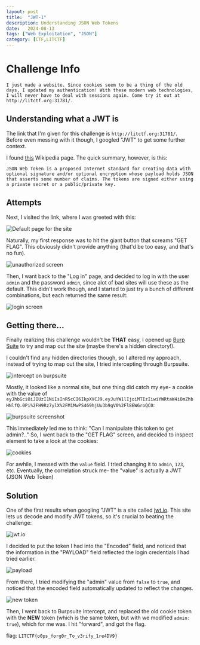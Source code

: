 ```yaml
---
layout: post
title:  "JWT-1"
description: Understanding JSON Web Tokens
date:   2024-08-13
tags: ["Web Exploitation", "JSON"]
category: [CTF,LITCTF]
---
```




# Challenge Info
`I just made a website. Since cookies seem to be a thing of the old days, I updated my authentication! With these modern web technologies, I will never have to deal with sessions again. Come try it out at http://litctf.org:31781/.`

## Understanding what a JWT is

The link that I'm given for this challenge is `http://litctf.org:31781/`. Before even messing with it though, I googled "JWT" to get some further context.

I found [this](https://en.wikipedia.org/wiki/JSON_Web_Token) Wikipedia page. The quick summary, however, is this:

```JSON Web Token is a proposed Internet standard for creating data with optional signature and/or optional encryption whose payload holds JSON that asserts some number of claims. The tokens are signed either using a private secret or a public/private key.```

## Attempts

Next, I visited the link, where I was greeted with this:

![Default page for the site](/assets/img/JWT-1/getflag.png)

Naturally, my first response was to hit the giant button that screams "GET FLAG". This obviously didn't provide anything (that'd be too easy, and that's no fun).

![unauthorized screen](/assets/img/JWT-1/unauthorized.png)

Then, I want back to the "Log in" page, and decided to log in with the user `admin` and the password `admin`, since alot of bad sites will use these as the default. This didn't work though, and I started to just try a bunch of different combinations, but each returned the same result:

![login screen](/assets/img/JWT-1/unauthorized.png)

## Getting there...

Finally realizing this challenge wouldn't be **THAT** easy, I opened up [Burp Suite](https://en.wikipedia.org/wiki/Burp_Suite) to try and map out the site (maybe there's a hidden directory!).

I couldn't find any hidden directories though, so I altered my approach, instead of trying to map out the site, I tried intercepting through Burpsuite.

![intercept on burpsuite](/assets/img/JWT-1/intercept.png)

Mostly, it looked like a normal site, but one thing did catch my eye- a cookie with the value of `eyJhbGciOiJIUzI1NiIsInR5cCI6IkpXVCJ9.eyJuYW1lIjoiMTIzIiwiYWRtaW4iOmZhbHNlfQ.0Pi%2FH9Rz7ylX%2FM1MwPS469hjUu3b9gV0%2Fl8EW6roQC0`:

![burpsuite screenshot](/assets/img/JWT-1/burpsuite.png)

This immediately led me to think: "Can I manipulate this token to get admin?.." So, I went back to the "GET FLAG" screen, and decided to inspect element to take a look at the cookies:

![cookies](/assets/img/JWT-1/cookies.png)

For awhile, I messed with the `value` field. I tried changing it to `admin`, `123`, etc. Eventually, the correlation struck me- the "value" is actually a JWT (JSON Web Token)

## Solution

One of the first results when googling "JWT" is a site called [jwt.io](https://jwt.io/). This site lets us decode and modify JWT tokens, so it's crucial to beating the challenge:

![jwt.io](/assets/img/JWT-1/jwtio.png)

I decided to put the token I had into the "Encoded" field, and noticed that the information in the "PAYLOAD" field reflected the login credentials I had tried earlier.

![payload](/assets/img/JWT-1/jwtpayload.png)

From there, I tried modifying the "admin" value from `false` to `true`, and noticed that the encoded field automatically updated to reflect the changes.

![new token](/assets/img/JWT-1/newjwt.png)

Then, I went back to Burpsuite intercept, and replaced the old  cookie token with the **NEW** token (which is the same token, but with we modified `admin: true`), which for me was. I hit "forward", and got the flag.

flag: `LITCTF{o0ps_forg0r_To_v3rify_1re4DV9}`
